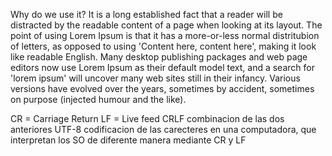 Why do we use it?
It is a long established fact that a reader will be distracted by the readable content of a page when looking
at its layout. The point of using Lorem Ipsum is that it has a more-or-less normal distritubion of letters, as opposed
to using 'Content here, content here', making it look like readable English. Many desktop publishing packages and web
page editors now use Lorem Ipsum as their default model text, and a search for 'lorem ipsum' will uncover many web
sites still in their infancy. Various versions have evolved over the years, sometimes by accident, sometimes on
purpose (injected humour and the like).

CR = Carriage Return
LF = Live feed
CRLF combinacion de las dos anteriores
UTF-8 codificacion de las carecteres en una computadora, que interpretan los SO de diferente manera mediante CR y LF 
